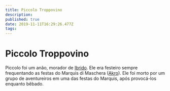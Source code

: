 ```yaml
---
title: Piccolo Troppovino
description: 
published: true
date: 2019-11-11T16:29:26.477Z
tags: 
---
```


<!-- SUBTITLE: Visão geral sobre Piccolo Troppovino -->

# Piccolo Troppovino
Piccolo foi um anão, morador de [Ibrido](http://localhost/lugares/emberez/ibrido#ibrido). Ele era festeiro sempre frequentando as festas do Marquis di Maschera ([Akro](http://localhost/individuos/akro#akro)). Ele foi morto por um grupo de aventureiros em uma das festas do Marquis, após provocá-los enquanto bêbado.
